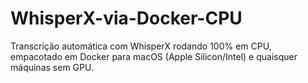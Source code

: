 # WhisperX-via-Docker-CPU
Transcrição automática com WhisperX rodando 100% em CPU, empacotado em Docker para macOS (Apple Silicon/Intel) e quaisquer máquinas sem GPU.
